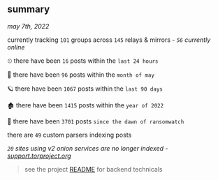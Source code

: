 
## summary
_may 7th, 2022_

currently tracking `101` groups across `145` relays & mirrors - _`56` currently online_

⏲ there have been `16` posts within the `last 24 hours`

🦈 there have been `96` posts within the `month of may`

🪐 there have been `1067` posts within the `last 90 days`

🏚 there have been `1415` posts within the `year of 2022`

🦕 there have been `3701` posts `since the dawn of ransomwatch`

there are `49` custom parsers indexing posts

_`20` sites using v2 onion services are no longer indexed - [support.torproject.org](https://support.torproject.org/onionservices/v2-deprecation/)_

> see the project [README](https://github.com/thetanz/ransomwatch#ransomwatch--) for backend technicals
